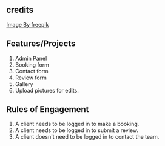 ## credits

<a href="https://www.freepik.com/free-ai-image/3d-rendering-camera-with-photo-film_94958810.htm#query=book%20session%20photography%20canon%20mark%20iii&position=5&from_view=search&track=ais_ai_generated&uuid=18e045ae-3bf0-467e-9eb5-3a4d979e0345">Image By freepik</a>


## Features/Projects
1. Admin Panel
2. Booking form
3. Contact form
4. Review form
5. Gallery
6. Upload pictures for edits.


## Rules of Engagement
1. A client needs to be logged in to make a booking. 
2. A client needs to be logged in to submit a review.
3. A client doesn't need to be logged in to contact the team.